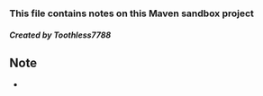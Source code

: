 ### This file contains notes on this Maven sandbox project
##### Created by Toothless7788


## Note
- 
